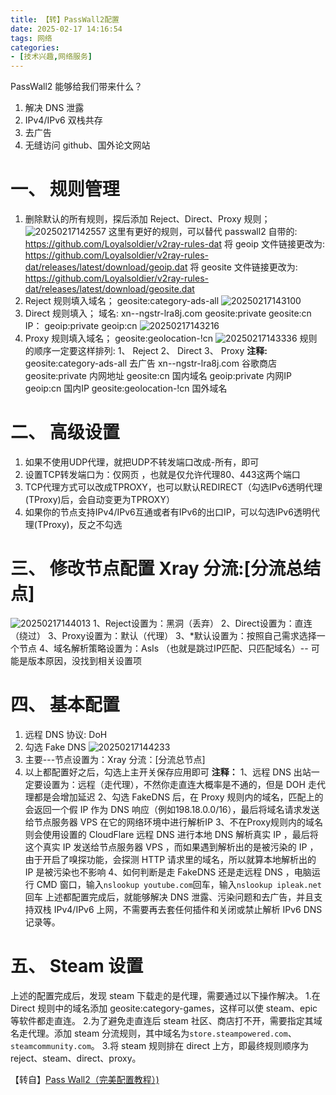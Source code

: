 ```yaml
---
title: 【转】PassWall2配置
date: 2025-02-17 14:16:54
tags: 网络
categories:
- [技术兴趣,网络服务]
---
```

PassWall2 能够给我们带来什么？
1. 解决 DNS 泄露
2. IPv4/IPv6 双栈共存
3. 去广告
4. 无缝访问 github、国外论文网站
# 一、 规则管理
1. 删除默认的所有规则，探后添加 Reject、Direct、Proxy 规则；
![20250217142557](https://raw.githubusercontent.com/shenguosai/MyPic/img/img/20250217142557.png)
这里有更好的规则，可以替代 passwall2 自带的: https://github.com/Loyalsoldier/v2ray-rules-dat
将 geoip 文件链接更改为: https://github.com/Loyalsoldier/v2ray-rules-dat/releases/latest/download/geoip.dat
将 geosite 文件链接更改为: https://github.com/Loyalsoldier/v2ray-rules-dat/releases/latest/download/geosite.dat
2. Reject 规则填入域名；
geosite:category-ads-all
![20250217143100](https://raw.githubusercontent.com/shenguosai/MyPic/img/img/20250217143100.png)
3. Direct 规则填入；
域名:
xn--ngstr-lra8j.com
geosite:private
geosite:cn
IP：
geoip:private
geoip:cn
![20250217143216](https://raw.githubusercontent.com/shenguosai/MyPic/img/img/20250217143216.png)
4. Proxy 规则填入域名；
geosite:geolocation-!cn
![20250217143336](https://raw.githubusercontent.com/shenguosai/MyPic/img/img/20250217143336.png)
规则的顺序一定要这样排列:
1、 Reject
2、 Direct
3、 Proxy
**注释:**
geosite:category-ads-all 去广告
xn--ngstr-lra8j.com 谷歌商店
geosite:private 内网地址
geosite:cn 国内域名
geoip:private 内网IP
geoip:cn 国内IP
geosite:geolocation-!cn 国外域名
# 二、 高级设置
1. 如果不使用UDP代理，就把UDP不转发端口改成-所有，即可
2. 设置TCP转发端口为：仅网页 ，也就是仅允许代理80、443这两个端口
3. TCP代理方式可以改成TPROXY，也可以默认REDIRECT（勾选IPv6透明代理(TProxy)后，会自动变更为TPROXY）
4. 如果你的节点支持IPv4/IPv6互通或者有IPv6的出口IP，可以勾选IPv6透明代理(TProxy)，反之不勾选
# 三、 修改节点配置 Xray 分流:[分流总结点]
![20250217144013](https://raw.githubusercontent.com/shenguosai/MyPic/img/img/20250217144013.png)
1、Reject设置为：黑洞（丢弃）
2、Direct设置为：直连（绕过）
3、Proxy设置为：默认（代理）
3、*默认设置为：按照自己需求选择一个节点
4、域名解析策略设置为：AsIs （也就是跳过IP匹配、只匹配域名）-- 可能是版本原因，没找到相关设置项
# 四、 基本配置
1. 远程 DNS 协议: DoH
2. 勾选 Fake DNS
![20250217144233](https://raw.githubusercontent.com/shenguosai/MyPic/img/img/20250217144233.png)
3. 主要---节点设置为：Xray 分流：[分流总节点]
4. 以上都配置好之后，勾选上主开关保存应用即可
**注释：**
1、远程 DNS 出站一定要设置为：远程（走代理），不然你走直连大概率是不通的，但是 DOH 走代理都是会增加延迟
2、勾选 FakeDNS 后，在 Proxy 规则内的域名，匹配上的会返回一个假 IP 作为 DNS 响应（例如198.18.0.0/16），最后将域名请求发送给节点服务器 VPS 在它的网络环境中进行解析IP
3、不在Proxy规则内的域名则会使用设置的 CloudFlare 远程 DNS 进行本地 DNS 解析真实 IP ，最后将这个真实 IP 发送给节点服务器 VPS ，而如果遇到解析出的是被污染的 IP ，由于开启了嗅探功能，会探测 HTTP 请求里的域名，所以就算本地解析出的 IP 是被污染也不影响
4、如何判断是走 FakeDNS 还是走远程 DNS ，电脑运行 CMD 窗口，输入```nslookup youtube.com```回车，输入```nslookup ipleak.net```回车
上述都配置完成后，就能够解决 DNS 泄露、污染问题和去广告，并且支持双栈 IPv4/IPv6 上网，不需要再去套任何插件和关闭或禁止解析 IPv6 DNS 记录等。
# 五、 Steam 设置
上述的配置完成后，发现 steam 下载走的是代理，需要通过以下操作解决。
1.在 Direct 规则中的域名添加 geosite:category-games，这样可以使 steam、epic 等软件都走直连。
2.为了避免走直连后 steam 社区、商店打不开，需要指定其域名走代理。添加 steam 分流规则，其中域名为```store.steampowered.com```、```steamcommunity.com```。
3.将 steam 规则排在 direct 上方，即最终规则顺序为 reject、steam、direct、proxy。

【转自】[Pass Wall2（完美配置教程）)](https://nanodesu.net/archives/36/)
